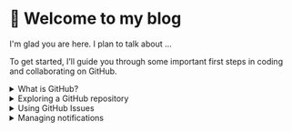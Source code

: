 # :wave: Welcome to my blog

I'm glad you are here. I plan to talk about ...

To get started, I’ll guide you through some important first steps in coding and collaborating on GitHub.

<details><summary>What is GitHub?</summary>
<hr>

## What is GitHub?

I'm glad you asked! Many people come to GitHub because they want to contribute to open source <sup>[:book:](https://help.github.com/articles/github-glossary/#open-source)</sup> projects, or they're invited by teammates or classmates who use it for their projects. Why do people use GitHub for these projects?

**At its heart, GitHub is a collaboration platform.**

From software to legal documents, you can count on GitHub to help you do your best work with the collaboration and security tools your team needs. With GitHub, you can keep projects completely private, invite the world to collaborate, and streamline every step of your project.

**GitHub is also a powerful version control tool.**

GitHub uses Git <sup>[:book:](https://help.github.com/articles/github-glossary/#git)</sup>, the most popular open source version control software, to track every contribution and contributor <sup>[:book:](https://help.github.com/articles/github-glossary/#contributor)</sup> to your project--so you know exactly where every line of code came from.

**GitHub helps people do much more.**

GitHub is used to build some of the most advanced technologies in the world. Whether you're visualizing data or building a new game, there's a whole community and set of tools on GitHub that can get you to the next step. This course starts with the basics, but we'll dig into the rest later!

:tv: [Video: What is GitHub?](https://www.youtube.com/watch?v=w3jLJU7DT5E)
<hr>
</details>

<details><summary>Exploring a GitHub repository</summary>
<hr>
## Exploring a GitHub repository

:tv: [Video: Exploring a repository](https://www.youtube.com/watch?v=R8OAwrcMlRw)

### More features

The video covered some of the most commonly-used features. Here are a few other items you can find in GitHub repositories:

- Project boards: Create Kanban-style task tracking board within GitHub
- Wiki: Create and store relevant project documentation
- Insights: View a drop-down menu that contains links to analytics tools for your repository including:
  - Pulse: Find information about the work that has been completed and the work that’s in-progress in this project dashboard
  - Graphs: Graphs provide a more granular view of the repository activity including who contributed to the repository, who forked it, and when they completed the work

### Special Files

In the video you learned about a special file called the README.md. Here are a few other special files you can add to your repositories:

- CONTRIBUTING.md: The `CONTRIBUTING.md` is used to describe the process for contributing to the repository. A link to the `CONTRIBUTING.md` file is shown anytime someone creates a new issue or pull request.
- ISSUE_TEMPLATE.md: The `ISSUE_TEMPLATE.md` is another file you can use to pre-populate the body of an issue. For example, if you always need the same types of information for bug reports, include it in the issue template, and every new issue will be opened with your recommended starter text.

<hr>
</details>

<details><summary>Using GitHub Issues</summary>

## Using GitHub issues

### Using issues

This is an issue <sup>[:book:](https://help.github.com/articles/github-glossary/#issue)</sup>: a place where you can have conversations about bugs in your code, code review, and just about anything else.

Issue titles are like email subject lines. They tell your collaborators what the issue is about at a glance. For example, the title of this issue is Getting Started with GitHub.

Issues are used to discuss ideas, enhancements, tasks, and bugs. They make collaboration easier by:

- Providing everyone (even future team members) with the complete story in one place
- Allowing you to cross-link to other issues and pull requests <sup>[:book:](https://help.github.com/articles/github-glossary/#pull-request)</sup>
- Creating a single, comprehensive record of how and why you made certain decisions
- Allowing you to easily pull the right people and teams into a conversation with @-mentions

:tv: [Video: Using issues](https://www.youtube.com/watch?v=Zhj46r5D0nQ)

<hr>
</details>

<details><summary>Managing notifications</summary>
<hr>

## Managing notifications

:tv: [Video: Watching, notifications, stars, and explore](https://www.youtube.com/watch?v=ocQldxF7fMY)

Once you've commented on an issue or pull request, you'll start receiving email notifications when there's activity in the thread.  

### How to silence or unmute specific conversations

1. Go to the issue or pull request
2. Under _"Notifications"_, click the **Unsubscribe** button on the right to silence notifications or **Subscribe** to unmute them

You'll see a short description that explains your current notification status.

### How to customize notifications in Settings

1. Click your profile icon
2. Click **Settings**
3. Click **Notifications** from the menu on the left and [adjust your notification preferences](https://help.github.com/articles/managing-notification-delivery-methods/)


